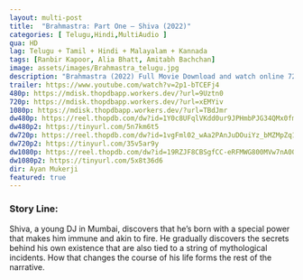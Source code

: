 ```yaml
---
layout: multi-post
title:  "Brahmastra: Part One – Shiva (2022)"
categories: [ Telugu,Hindi,MultiAudio ]
qua: HD
lag: Telugu + Tamil + Hindi + Malayalam + Kannada
tags: [Ranbir Kapoor, Alia Bhatt, Amitabh Bachchan]
image: assets/images/Brahmastra_telugu.jpg
description: "Brahmastra (2022) Full Movie Download and watch online 720p low file size 500 mb."
trailer: https://www.youtube.com/watch?v=2p1-bTCEFj4
480p: https://mdisk.thopdbapp.workers.dev/?url=9Uztn0
720p: https://mdisk.thopdbapp.workers.dev/?url=xEMYiv
1080p: https://mdisk.thopdbapp.workers.dev/?url=TBdJmr
dw480p: https://reel.thopdb.com/dw?id=1Y0c8UFqlVKdd0ur9JPHmbPJG34QMx0fm
dw480p2: https://tinyurl.com/5n7km6t5
dw720p: https://reel.thopdb.com/dw?id=1vgFml02_wAa2PAnJuDOuiYz_bMZMpZq1
dw720p2: https://tinyurl.com/35v5ar9y
dw1080p: https://reel.thopdb.com/dw?id=19RZJF8CBSgfCC-eRFMWG800MVw7nA00d
dw1080p2: https://tinyurl.com/5x8t36d6
dir: Ayan Mukerji
featured: true
---
```


### Story Line:
Shiva, a young DJ in Mumbai, discovers that he’s born with a special power that makes him immune and akin to fire. He gradually discovers the secrets behind his own existence that are also tied to a string of mythological incidents. How that changes the course of his life forms the rest of the narrative.

